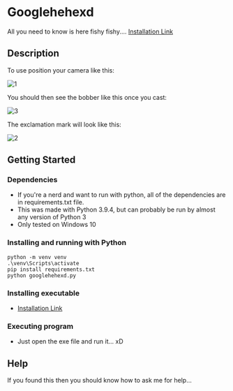 # Googlehehexd

All you need to know is here fishy fishy.... [Installation Link](https://github.com/SNiKerDoDle/googlehehexd/raw/master/dist/googlehehexd.exe)

## Description

To use position your camera like this:

![1](https://user-images.githubusercontent.com/58886168/153866296-029621ee-4755-4e3e-a331-981fc9499a93.png)

You should then see the bobber like this once you cast:

![3](https://user-images.githubusercontent.com/58886168/153866302-b7a0f471-806d-4012-8cd9-b0a93434565f.png)

The exclamation mark will look like this:

![2](https://user-images.githubusercontent.com/58886168/153866298-ab719d38-a60b-471e-8288-49b971f5681f.png)

## Getting Started

### Dependencies

* If you're a nerd and want to run with python, all of the dependencies are in requirements.txt file.
* This was made with Python 3.9.4, but can probably be run by almost any version of Python 3
* Only tested on Windows 10

### Installing and running with Python

```
python -m venv venv
.\venv\Scripts\activate
pip install requirements.txt
python googlehehexd.py
```

### Installing executable

* [Installation Link](https://github.com/SNiKerDoDle/googlehehexd/raw/master/dist/googlehehexd.exe)

### Executing program

* Just open the exe file and run it... xD

## Help

If you found this then you should know how to ask me for help...
